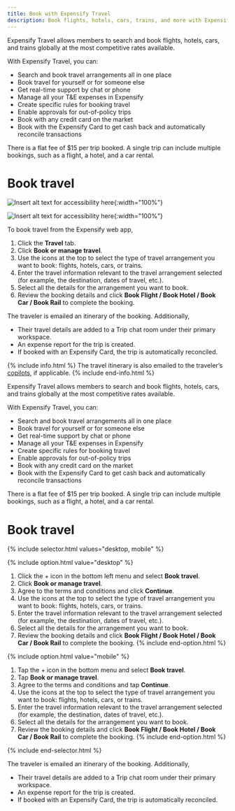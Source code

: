 ```yaml
---
title: Book with Expensify Travel
description: Book flights, hotels, cars, trains, and more with Expensify Travel
---
```

<div id="expensify-classic" markdown="1">

Expensify Travel allows members to search and book flights, hotels, cars, and trains globally at the most competitive rates available. 

With Expensify Travel, you can:
- Search and book travel arrangements all in one place
- Book travel for yourself or for someone else
- Get real-time support by chat or phone
- Manage all your T&E expenses in Expensify
- Create specific rules for booking travel
- Enable approvals for out-of-policy trips
- Book with any credit card on the market
- Book with the Expensify Card to get cash back and automatically reconcile transactions

There is a flat fee of $15 per trip booked. A single trip can include multiple bookings, such as a flight, a hotel, and a car rental.

# Book travel

![Insert alt text for accessibility here]({{site.url}}/assets/images/ExpensifyHelp_ConnectBankAccount_6_Light.png){:width="100%"}

![Insert alt text for accessibility here]({{site.url}}/assets/images/ExpensifyHelp_ConnectBankAccount_7_Light.png){:width="100%"}


To book travel from the Expensify web app,

1. Click the **Travel** tab.
2. Click **Book or manage travel**.
3. Use the icons at the top to select the type of travel arrangement you want to book: flights, hotels, cars, or trains.
4. Enter the travel information relevant to the travel arrangement selected (for example, the destination, dates of travel, etc.). 
5. Select all the details for the arrangement you want to book.
6. Review the booking details and click **Book Flight / Book Hotel / Book Car / Book Rail** to complete the booking.

The traveler is emailed an itinerary of the booking. Additionally,  
- Their travel details are added to a Trip chat room under their primary workspace. 
- An expense report for the trip is created.
- If booked with an Expensify Card, the trip is automatically reconciled.

{% include info.html %}
The travel itinerary is also emailed to the traveler’s [copilots](https://help.expensify.com/articles/expensify-classic/copilots-and-delegates/Assign-or-remove-a-Copilot), if applicable.
{% include end-info.html %}

</div>

<div id="new-expensify" markdown="1">
Expensify Travel allows members to search and book flights, hotels, cars, and trains globally at the most competitive rates available. 

With Expensify Travel, you can:
- Search and book travel arrangements all in one place
- Book travel for yourself or for someone else
- Get real-time support by chat or phone
- Manage all your T&E expenses in Expensify
- Create specific rules for booking travel
- Enable approvals for out-of-policy trips
- Book with any credit card on the market
- Book with the Expensify Card to get cash back and automatically reconcile transactions

There is a flat fee of $15 per trip booked. A single trip can include multiple bookings, such as a flight, a hotel, and a car rental.

# Book travel

{% include selector.html values="desktop, mobile" %}

{% include option.html value="desktop" %}
1. Click the + icon in the bottom left menu and select **Book travel**. 
2. Click **Book or manage travel**.
3. Agree to the terms and conditions and click **Continue**.
4. Use the icons at the top to select the type of travel arrangement you want to book: flights, hotels, cars, or trains.
5. Enter the travel information relevant to the travel arrangement selected (for example, the destination, dates of travel, etc.). 
6. Select all the details for the arrangement you want to book.
7. Review the booking details and click **Book Flight / Book Hotel / Book Car / Book Rail** to complete the booking. 
{% include end-option.html %}

{% include option.html value="mobile" %}
1. Tap the + icon in the bottom menu and select **Book travel**. 
2. Tap **Book or manage travel**.
3. Agree to the terms and conditions and tap **Continue**.
4. Use the icons at the top to select the type of travel arrangement you want to book: flights, hotels, cars, or trains.
5. Enter the travel information relevant to the travel arrangement selected (for example, the destination, dates of travel, etc.). 
6. Select all the details for the arrangement you want to book.
7. Review the booking details and click **Book Flight / Book Hotel / Book Car / Book Rail** to complete the booking. 
{% include end-option.html %}

{% include end-selector.html %}

The traveler is emailed an itinerary of the booking. Additionally,  
- Their travel details are added to a Trip chat room under their primary workspace. 
- An expense report for the trip is created.
- If booked with an Expensify Card, the trip is automatically reconciled.

</div>
